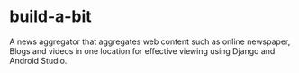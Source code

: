 # build-a-bit
A news aggregator that aggregates web content such as online newspaper, Blogs and videos in one location for effective viewing using Django and Android Studio.
